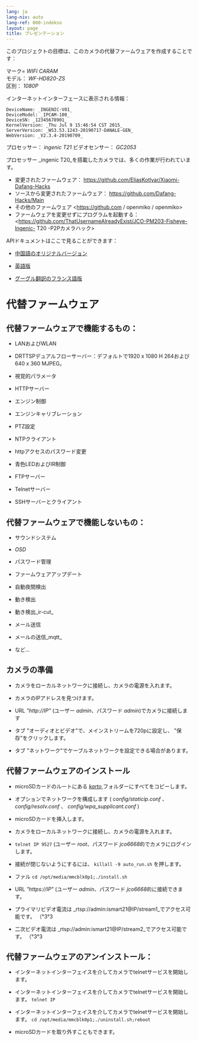 ```yaml
---
lang: ja
lang-niv: auto
lang-ref: 000-indekso
layout: page
title: プレゼンテーション
---
```


このプロジェクトの目標は、このカメラの代替ファームウェアを作成することです：

マーク= _WIFI CARAM_  
モデル： _WF-HD820-ZS_  
区別： _1080P_

インターネットインターフェースに表示される情報：
```
DeviceName: _INGENIC-V01_
DeviceModel: _IPCAM-100_
DeviceSN: _12345678901_
KernelVersion: _Thu Jul 9 15:46:54 CST 2015_
ServerVersion: _WS3.53.1243-20190717-DANALE-GEN_
WebVersion: _V2.3.4-20190709_
```

プロセッサー： _ingenic T21_
ビデオセンサー： _GC2053_

プロセッサー _ingenic T20_を搭載したカメラでは、多くの作業が行われています。
* 変更されたファームウェア： <https://github.com/EliasKotlyar/Xiaomi-Dafang-Hacks>
* ソースから変更されたファームウェア： <https://github.com/Dafang-Hacks/Main>
* その他のファームウェア <https://github.com / openmiko / openmiko>
* ファームウェアを変更せずにプログラムを起動する： <https://github.com/ThatUsernameAlreadyExist/JCO-PM203-Fisheye-Ingenic- T20 -P2Pカメラハック>

APIドキュメントはここで見ることができます：  
* [中国語のオリジナルバージョン](../zh/includes.zh/html/)


* [英語版](../en/includes.en/html/)


* [グーグル翻訳のフランス語版](../fr/includes.fr/html/)



# 代替ファームウェア

## 代替ファームウェアで機能するもの：

* LANおよびWLAN


* DRTTSPデュアルフローサーバー：デフォルトで1920 x 1080 H 264および640 x 360 MJPEG。


* 視覚的パラメータ


* HTTPサーバー


* エンジン制御


* エンジンキャリブレーション


* PTZ設定


* NTPクライアント


* httpアクセスのパスワード変更


* 青色LEDおよびIR制御


* FTPサーバー


* Telnetサーバー


* SSHサーバーとクライアント



## 代替ファームウェアで機能しないもの：

* サウンドシステム


* _OSD_


* パスワード管理


* ファームウェアアップデート


* 自動夜間検出


* 動き検出


* 動き検出_ir-cut_


* メール送信


* メールの送信_mqtt_


* など...



## カメラの準備

* カメラをローカルネットワークに接続し、カメラの電源を入れます。


* カメラのIPアドレスを見つけます。


* URL _"http://IP"_ (ユーザー _admin_、パスワード _admin_)でカメラに接続します


* タブ "オーディオとビデオ"で、メインストリームを720pに設定し、 "保存"をクリックします。


* タブ "ネットワーク"でケーブルネットワークを設定できる場合があります。



## 代替ファームウェアのインストール

* microSDカードのルートにある [ _karto_ ](https://github.com/jmichault/ipcam-100/tree/master/karto) フォルダーにすべてをコピーします。


* オプションでネットワークを構成します ( _config/staticip.conf_ 、 _config/resolv.conf_ 、 _config/wpa_supplicant.conf_ )


* microSDカードを挿入します。


* カメラをローカルネットワークに接続し、カメラの電源を入れます。


*  `telnet IP 9527` (ユーザー _root_、パスワード _jco66688_)でカメラにログインします。


* 接続が閉じないようにするには、 `killall -9 auto_run.sh` を押します。


* ファル `cd /opt/media/mmcblk0p1;./install.sh`


* URL _"https://IP"_ (ユーザー _admin_、パスワード _jco66688_)に接続できます。


* プライマリビデオ電流は _rtsp://admin:ismart21@IP/stream1_でアクセス可能です。 （°3°3


* 二次ビデオ電流は _rtsp://admin:ismart21@IP/stream2_でアクセス可能です。 （°3°3



## 代替ファームウェアのアンインストール：

* インターネットインターフェイスを介してカメラでtelnetサービスを開始します。


* インターネットインターフェイスを介してカメラでtelnetサービスを開始します。 `telnet IP` 


* インターネットインターフェイスを介してカメラでtelnetサービスを開始します。 `cd /opt/media/mmcblk0p1;./uninstall.sh;reboot`



* microSDカードを取り外すこともできます。


